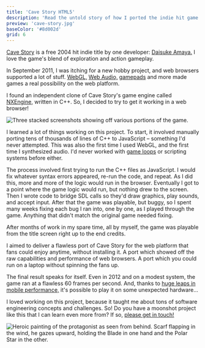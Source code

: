 ```yaml
---
title: 'Cave Story HTML5'
description: 'Read the untold story of how I ported the indie hit game Cave Story to HTML5.'
preview: 'cave-story.jpg'
baseColor: '#8d002d'
grid: 6
---
```


[Cave Story](https://www.cavestory.org/download/cave-story.php) is a free 2004 hit indie title by one developer: [Daisuke Amaya.](https://cavestory.fandom.com/wiki/Daisuke_Amaya) I love the game's blend of exploration and action gameplay.

In September 2011, I was itching for a new hobby project, and web browsers supported a lot of stuff. [WebGL,](https://madebyevan.com/webgl-water/) [Web Audio,](https://www.arthurcarabott.com/audio-dsp-playground/) [gamepads](https://gamepad-tester.com/) and more made games a real possibility on the web platform.

I found an independent clone of Cave Story's game engine called [NXEngine,](https://nxengine.sourceforge.io) written in C++. So, I decided to try to get it working in a web browser!

![Three stacked screenshots showing off various portions of the game.](projects/cave-story-html5/screenshots.png "6000x3790xno-rounding")

I learned a lot of things working on this project. To start, it involved manually porting tens of thousands of lines of C++ to JavaScript – something I'd never attempted. This was also the first time I used WebGL, and the first time I synthesized audio. I'd never worked with [game loops](https://gameprogrammingpatterns.com/game-loop.html) or scripting systems before either.

The process involved first trying to run the C++ files as JavaScript. I would fix whatever syntax errors appeared, re-run the code, and repeat. As I did this, more and more of the logic would run in the browser. Eventually I got to a point where the game logic would run, but nothing drew to the screen. Then I wrote code to bridge SDL calls so they'd draw graphics, play sounds, and accept input. After that the game was playable, but buggy, so I spent many weeks fixing each bug I ran into, one by one, as I played through the game. Anything that didn't match the original game needed fixing.

After months of work in my spare time, all by myself, the game was playable from the title screen right up to the end credits.

<Player uses="projects/cave-story-html5/sizzle" width="2048" height="1536" />

I aimed to deliver a flawless port of Cave Story for the web platform that fans could enjoy anytime, without installing it. A port which showed off the raw capabilities and performance of web browsers. A port which you could run on a laptop without spinning the fans up.

The final result speaks for itself. Even in 2012 and on a modest system, the game ran at a flawless 60 frames per second. And, thanks to [huge leaps in mobile performance,](https://en.wikipedia.org/wiki/Apple_silicon) it's possible to play it on some unexpected hardware...

<Player uses="projects/cave-story-html5/ipad" width="2048" height="1536" />

I loved working on this project, because it taught me about tons of software engineering concepts and challenges. So! Do you have a moonshot project like this that I can learn even more from? If so, [please get in touch!](mailto "About that Cave Story project...")

![Heroic painting of the protagonist as seen from behind. Scarf flapping in the wind, he gazes upward, holding the Blade in one hand and the Polar Star in the other.](projects/cave-story-html5/key-art.jpg "4000x2667")

